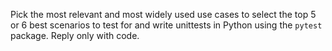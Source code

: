 Pick the most relevant and most widely used use cases to select the top 5 or 6 best scenarios to test for and write unittests in Python using the `pytest` package.  Reply only with code.
